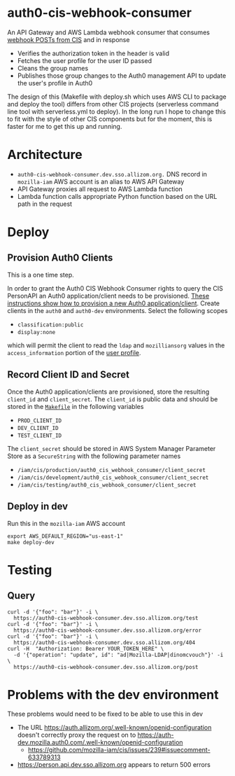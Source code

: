 # auth0-cis-webhook-consumer

An API Gateway and AWS Lambda webhook consumer that consumes 
[webhook POSTs from CIS](https://github.com/mozilla-iam/cis/blob/master/docs/Hooks.md)
and in response
* Verifies the authorization token in the header is valid
* Fetches the user profile for the user ID passed
* Cleans the group names
* Publishes those group changes to the Auth0 management API to update the user's
  profile in Auth0

The design of this (Makefile with deploy.sh which uses AWS CLI to package
and deploy the tool) differs from other CIS projects (serverless command line
tool with serverless.yml to deploy). In the long run I hope to change this to
fit with the style of other CIS components but for the moment, this is faster
for me to get this up and running.

# Architecture

* `auth0-cis-webhook-consumer.dev.sso.allizom.org.` DNS record in `mozilla-iam`
  AWS account is an alias to AWS API Gateway
* API Gateway proxies all request to AWS Lambda function
* Lambda function calls appropriate Python function based on the URL path in the
  request

# Deploy

## Provision Auth0 Clients

This is a one time step.

In order to grant the Auth0 CIS Webhook Consumer rights to query the CIS PersonAPI
an Auth0 application/client needs to be provisioned. 
[These instructions show how to provision a new Auth0 application/client](https://github.com/mozilla-iam/cis/blob/master/docs/PersonAPI.md#how-are-these-credentials-provisioned-in-auth0).
Create clients in the `auth0` and `auth0-dev` environments. Select the following scopes
* `classification:public`
* `display:none`

which will permit the client to read the `ldap` and `mozilliansorg` values in the
`access_information` portion of the [user profile](https://auth.mozilla.com/.well-known/profile.schema).

## Record Client ID and Secret

Once the Auth0 application/clients are provisioned, store the resulting `client_id` and `client_secret`.
The `client_id` is public data and should be stored in the [`Makefile`](Makefile)
in the following variables
* `PROD_CLIENT_ID`
* `DEV_CLIENT_ID`
* `TEST_CLIENT_ID`

The `client_secret` should be stored in AWS System Manager Parameter Store as a
`SecureString` with the following parameter names
* `/iam/cis/production/auth0_cis_webhook_consumer/client_secret`
* `/iam/cis/development/auth0_cis_webhook_consumer/client_secret`
* `/iam/cis/testing/auth0_cis_webhook_consumer/client_secret`

## Deploy in dev

Run this in the `mozilla-iam` AWS account
```
export AWS_DEFAULT_REGION="us-east-1"
make deploy-dev
```

# Testing

## Query

```
curl -d '{"foo": "bar"}' -i \
  https://auth0-cis-webhook-consumer.dev.sso.allizom.org/test
curl -d '{"foo": "bar"}' -i \
  https://auth0-cis-webhook-consumer.dev.sso.allizom.org/error
curl -d '{"foo": "bar"}' -i \
  https://auth0-cis-webhook-consumer.dev.sso.allizom.org/404
curl -H  "Authorization: Bearer YOUR_TOKEN_HERE" \
  -d '{"operation": "update", id": "ad|Mozilla-LDAP|dinomcvouch"}' -i \
  https://auth0-cis-webhook-consumer.dev.sso.allizom.org/post
```

# Problems with the dev environment

These problems would need to be fixed to be able to use this in dev
* The URL https://auth.allizom.org/.well-known/openid-configuration doesn't
  correctly proxy the request on to https://auth-dev.mozilla.auth0.com/.well-known/openid-configuration
  * https://github.com/mozilla-iam/cis/issues/239#issuecomment-633789313
* https://person.api.dev.sso.allizom.org appears to return 500 errors
